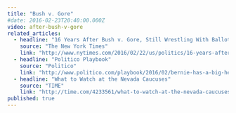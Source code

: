 ```yaml
---
title: "Bush v. Gore"
#date: 2016-02-23T20:40:00.000Z
video: after-bush-v-gore
related_articles:
  - headline: "16 Years After Bush v. Gore, Still Wrestling With Ballot-Box Rules"
    source: "The New York Times"
    link: "http://www.nytimes.com/2016/02/22/us/politics/16-years-after-bush-v-gore-still-wrestling-with-ballot-box-rules.html"
  - headline: "Politico Playbook"
    source: "Politico"
    link: "http://www.politico.com/playbook/2016/02/bernie-has-a-big-headache-besides-delegate-math-trumps-huge-footprint-in-march-states-zucks-new-social-platform-bday-david-axelrod-bob-bauer-hugh-hewitt-is-6-0-alyssa-mastromonaco-212805#ixzz410kUqAM6"
  - headline: "What to Watch at the Nevada Caucuses"
    source: "TIME"
    link: "http://time.com/4233561/what-to-watch-at-the-nevada-caucuses/"
published: true
---
```


